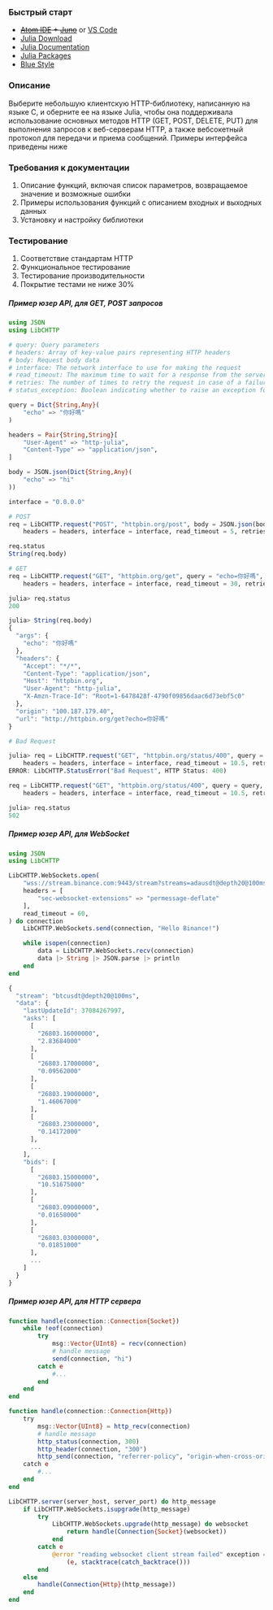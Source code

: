 ### Быстрый старт

  - ~~[Atom IDE](https://atom.io/) + [Juno](https://junolab.org/)~~ or [VS Code](https://www.julia-vscode.org/)
  - [Julia Download](https://julialang.org/downloads/)
  - [Julia Documentation](https://docs.julialang.org/en/v1/)
  - [Julia Packages](https://juliapackages.com/)
  - [Blue Style](https://github.com/invenia/BlueStyle) 

### Описание

Выберите небольшую клиентскую HTTP-библиотеку, написанную на языке C, и оберните ее на языке Julia, чтобы она поддерживала использование основных методов HTTP (GET, POST, DELETE, PUT) для выполнения запросов к веб-серверам HTTP, а также вебсокетный протокол для передачи и приема сообщений. Примеры интерфейса приведены ниже

### Требования к документации

1. Описание функций, включая список параметров, возвращаемое значение и возможные ошибки
2. Примеры использования функций с описанием входных и выходных данных
3. Установку и настройку библиотеки

### Тестирование

1. Соответствие стандартам HTTP
2. Функциональное тестирование
3. Тестирование производительности
4. Покрытие тестами не ниже 30%

##### Пример юзер API, для GET, POST запросов

```julia
using JSON
using LibCHTTP

# query: Query parameters
# headers: Array of key-value pairs representing HTTP headers
# body: Request body data
# interface: The network interface to use for making the request
# read_timeout: The maximum time to wait for a response from the server
# retries: The number of times to retry the request in case of a failure
# status_exception: Boolean indicating whether to raise an exception for non-200 status codes

query = Dict{String,Any}(
    "echo" => "你好嗎"
)

headers = Pair{String,String}[
    "User-Agent" => "http-julia",
    "Content-Type" => "application/json",
]

body = JSON.json(Dict{String,Any}(
    "echo" => "hi"
))

interface = "0.0.0.0"

# POST
req = LibCHTTP.request("POST", "httpbin.org/post", body = JSON.json(body), query = query,
    headers = headers, interface = interface, read_timeout = 5, retries = 10)

req.status
String(req.body)

# GET
req = LibCHTTP.request("GET", "httpbin.org/get", query = "echo=你好嗎",
    headers = headers, interface = interface, read_timeout = 30, retries = 10)

julia> req.status
200

julia> String(req.body)
{
  "args": {
    "echo": "你好嗎"
  }, 
  "headers": {
    "Accept": "*/*", 
    "Content-Type": "application/json", 
    "Host": "httpbin.org", 
    "User-Agent": "http-julia", 
    "X-Amzn-Trace-Id": "Root=1-6478428f-4790f09856daac6d73ebf5c0"
  }, 
  "origin": "100.187.179.40", 
  "url": "http://httpbin.org/get?echo=你好嗎"
}

# Bad Request

julia> req = LibCHTTP.request("GET", "httpbin.org/status/400", query = query,
    headers = headers, interface = interface, read_timeout = 10.5, retries = 10)
ERROR: LibCHTTP.StatusError("Bad Request", HTTP Status: 400)

req = LibCHTTP.request("GET", "httpbin.org/status/400", query = query,
    headers = headers, interface = interface, read_timeout = 10.5, retries = 10, status_exception = false)

julia> req.status
502
```

##### Пример юзер API, для WebSocket

```julia
using JSON
using LibCHTTP

LibCHTTP.WebSockets.open(
    "wss://stream.binance.com:9443/stream?streams=adausdt@depth20@100ms/btcusdt@depth20@100ms",
    headers = [
        "sec-websocket-extensions" => "permessage-deflate"
    ],
    read_timeout = 60,
) do connection
    LibCHTTP.WebSockets.send(connection, "Hello Binance!")

    while isopen(connection)
        data = LibCHTTP.WebSockets.recv(connection)
        data |> String |> JSON.parse |> println
    end
end

{
  "stream": "btcusdt@depth20@100ms",
  "data": {
    "lastUpdateId": 37084267997,
    "asks": [
      [
        "26803.16000000",
        "2.83684000"
      ],
      [
        "26803.17000000",
        "0.09562000"
      ],
      [
        "26803.19000000",
        "1.46067000"
      ],
      [
        "26803.23000000",
        "0.14172000"
      ],
      ...
    ],
    "bids": [
      [
        "26803.15000000",
        "10.51675000"
      ],
      [
        "26803.09000000",
        "0.01658000"
      ],
      [
        "26803.03000000",
        "0.01851000"
      ],
      ...
    ]
  }
}
```

##### Пример юзер API, для HTTP сервера

```julia
function handle(connection::Connection{Socket})
    while !eof(connection)
        try
            msg::Vector{UInt8} = recv(connection)
            # handle message 
            send(connection, "hi")
        catch e
            #...
        end 
    end
end

function handle(connection::Connection{Http})
    try
        msg::Vector{UInt8} = http_recv(connection)
        # handle message 
        http_status(connection, 300)
        http_header(connection, "300")
        http_send(connection, "referrer-policy", "origin-when-cross-origin")
    catch e
        #...
    end
end

LibCHTTP.server(server_host, server_port) do http_message
    if LibCHTTP.WebSockets.isupgrade(http_message)
        try
            LibCHTTP.WebSockets.upgrade(http_message) do websocket
                return handle(Connection{Socket}(websocket))
            end
        catch e
            @error "reading websocket client stream failed" exception =
                (e, stacktrace(catch_backtrace()))
        end
    else
        handle(Connection{Http}(http_message))
    end
end
```
